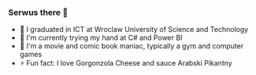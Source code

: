 ### Serwus there 👋

- 🔭 I graduated in ICT at Wroclaw University of Science and Technology
- 🌱 I'm currently trying my hand at C# and Power BI
- 💬 I'm a movie and comic book maniac, typically a gym and computer games
- ⚡ Fun fact: I love Gorgonzola Cheese and sauce Arabski Pikantny

